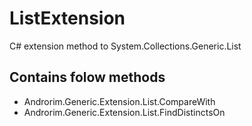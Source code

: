 # ListExtension

 C# extension method to System.Collections.Generic.List

## Contains folow methods

- Androrim.Generic.Extension.List.CompareWith
- Androrim.Generic.Extension.List.FindDistinctsOn
